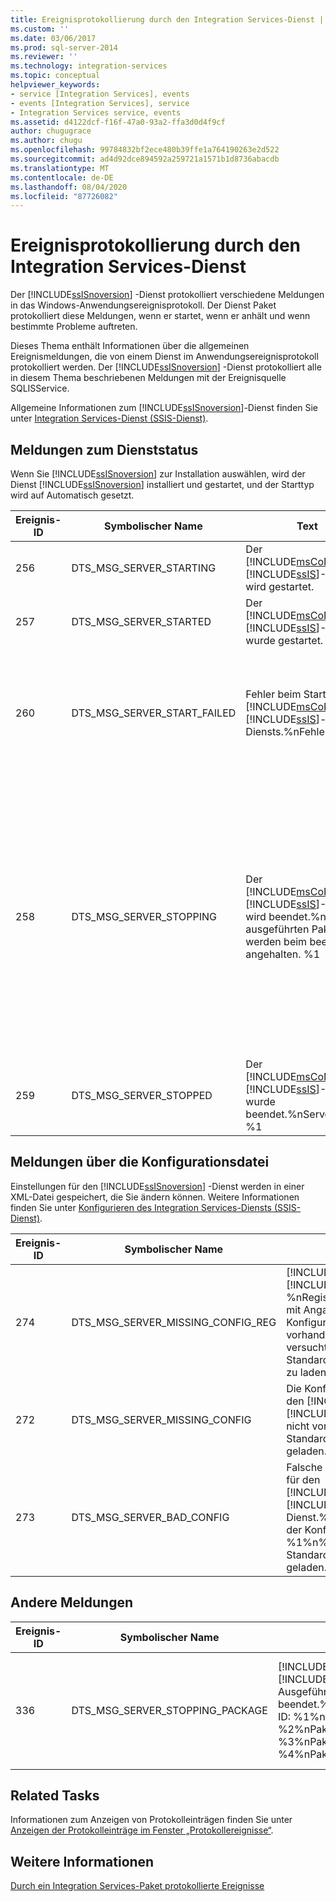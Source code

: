 ```yaml
---
title: Ereignisprotokollierung durch den Integration Services-Dienst | Microsoft-Dokumentation
ms.custom: ''
ms.date: 03/06/2017
ms.prod: sql-server-2014
ms.reviewer: ''
ms.technology: integration-services
ms.topic: conceptual
helpviewer_keywords:
- service [Integration Services], events
- events [Integration Services], service
- Integration Services service, events
ms.assetid: d4122dcf-f16f-47a0-93a2-ffa3d0d4f9cf
author: chugugrace
ms.author: chugu
ms.openlocfilehash: 99784832bf2ece480b39ffe1a764190263e2d522
ms.sourcegitcommit: ad4d92dce894592a259721a1571b1d8736abacdb
ms.translationtype: MT
ms.contentlocale: de-DE
ms.lasthandoff: 08/04/2020
ms.locfileid: "87726082"
---
```

# <a name="events-logged-by-the-integration-services-service"></a>Ereignisprotokollierung durch den Integration Services-Dienst
  Der [!INCLUDE[ssISnoversion](../../includes/ssisnoversion-md.md)] -Dienst protokolliert verschiedene Meldungen in das Windows-Anwendungsereignisprotokoll. Der Dienst Paket protokolliert diese Meldungen, wenn er startet, wenn er anhält und wenn bestimmte Probleme auftreten.  
  
 Dieses Thema enthält Informationen über die allgemeinen Ereignismeldungen, die von einem Dienst im Anwendungsereignisprotokoll protokolliert werden. Der [!INCLUDE[ssISnoversion](../../includes/ssisnoversion-md.md)] -Dienst protokolliert alle in diesem Thema beschriebenen Meldungen mit der Ereignisquelle SQLISService.  
  
 Allgemeine Informationen zum [!INCLUDE[ssISnoversion](../../includes/ssisnoversion-md.md)]-Dienst finden Sie unter [Integration Services-Dienst &#40;SSIS-Dienst&#41;](integration-services-service-ssis-service.md).  
  
## <a name="messages-about-the-status-of-the-service"></a>Meldungen zum Dienststatus  
 Wenn Sie [!INCLUDE[ssISnoversion](../../includes/ssisnoversion-md.md)] zur Installation auswählen, wird der Dienst [!INCLUDE[ssISnoversion](../../includes/ssisnoversion-md.md)] installiert und gestartet, und der Starttyp wird auf Automatisch gesetzt.  
  
|Ereignis-ID|Symbolischer Name|Text|Notizen|  
|--------------|-------------------|----------|-----------|  
|256|DTS_MSG_SERVER_STARTING|Der [!INCLUDE[msCoName](../../includes/msconame-md.md)] [!INCLUDE[ssIS](../../includes/ssis-md.md)]-Dienst wird gestartet.|Der Dienst wird gerade gestartet.|  
|257|DTS_MSG_SERVER_STARTED|Der [!INCLUDE[msCoName](../../includes/msconame-md.md)] [!INCLUDE[ssIS](../../includes/ssis-md.md)]-Dienst wurde gestartet.|Der Dienst wurde gestartet.|  
|260|DTS_MSG_SERVER_START_FAILED|Fehler beim Starten des [!INCLUDE[msCoName](../../includes/msconame-md.md)] [!INCLUDE[ssIS](../../includes/ssis-md.md)]-Diensts.%nFehler: %1|Der Dienst konnte nicht gestartet werden. Dass der Dienst nicht starten konnte, könnte die Folge einer beschädigten Installation oder eines unpassenden Dienstkontos sein.|  
|258|DTS_MSG_SERVER_STOPPING|Der [!INCLUDE[msCoName](../../includes/msconame-md.md)] [!INCLUDE[ssIS](../../includes/ssis-md.md)]-Dienst wird beendet.%n%n Alle ausgeführten Pakete werden beim beenden angehalten. %1|Der Dienst wird angehalten, und wenn der Dienst so konfiguriert ist, hält er alle ausgeführten Pakete an. In der Konfigurationsdatei können Sie den Wert True oder False festlegen. Dieser Wert bestimmt, ob der Dienst die Ausführung von Paketen beendet, wenn der Dienst selbst beendet wird. Die Meldung für dieses Ereignis enthält den Wert dieser Einstellung.|  
|259|DTS_MSG_SERVER_STOPPED|Der [!INCLUDE[msCoName](../../includes/msconame-md.md)] [!INCLUDE[ssIS](../../includes/ssis-md.md)]-Dienst wurde beendet.%nServerversion %1|Der Dienst wurde beendet.|  
  
## <a name="messages-about-the-configuration-file"></a>Meldungen über die Konfigurationsdatei  
 Einstellungen für den [!INCLUDE[ssISnoversion](../../includes/ssisnoversion-md.md)] -Dienst werden in einer XML-Datei gespeichert, die Sie ändern können. Weitere Informationen finden Sie unter [Konfigurieren des Integration Services-Diensts &#40;SSIS-Dienst&#41;](../configuring-the-integration-services-service-ssis-service.md).  
  
|Ereignis-ID|Symbolischer Name|Text|Notizen|  
|--------------|-------------------|----------|-----------|  
|274|DTS_MSG_SERVER_MISSING_CONFIG_REG|[!INCLUDE[msCoName](../../includes/msconame-md.md)] [!INCLUDE[ssIS](../../includes/ssis-md.md)]-Dienst: %nRegistrierungseinstellung mit Angabe der Konfigurationsdatei ist nicht vorhanden. %nEs wird versucht, die Standardkonfigurationsdatei zu laden.|Der Registrierungseintrag, der den Pfad der Konfigurationsdatei enthält, ist nicht vorhanden oder leer.|  
|272|DTS_MSG_SERVER_MISSING_CONFIG|Die Konfigurationsdatei für den [!INCLUDE[msCoName](../../includes/msconame-md.md)] [!INCLUDE[ssIS](../../includes/ssis-md.md)]-Dienst ist nicht vorhanden.%nWird mit Standardeinstellungen geladen.|Die Konfigurationsdatei ist am angegebenen Speicherort nicht vorhanden.|  
|273|DTS_MSG_SERVER_BAD_CONFIG|Falsche Konfigurationsdatei für den [!INCLUDE[msCoName](../../includes/msconame-md.md)] [!INCLUDE[ssIS](../../includes/ssis-md.md)]-Dienst.%nFehler beim Lesen der Konfigurationsdatei: %1%n%nServer wird mit Standardeinstellungen geladen.|Die Konfigurationsdatei konnte nicht gelesen werden oder ist nicht gültig. Dieser Fehler könnte die Folge eines XML-Syntaxfehlers in der Datei sein.|  
  
## <a name="other-messages"></a>Andere Meldungen  
  
|Ereignis-ID|Symbolischer Name|Text|Notizen|  
|--------------|-------------------|----------|-----------|  
|336|DTS_MSG_SERVER_STOPPING_PACKAGE|[!INCLUDE[msCoName](../../includes/msconame-md.md)] [!INCLUDE[ssIS](../../includes/ssis-md.md)]-Dienst; Ausgeführtes Paket wird beendet.%nPaketinstanz-ID: %1%nPaket-ID: %2%nPaketname: %3%nPaketbeschreibung: %4%nPaket|Der Dienst versucht, ein ausgeführtes Paket zu beenden. Sie können ausgeführte Pakete in [!INCLUDE[ssManStudio](../../includes/ssmanstudio-md.md)]überwachen und anhalten. Weitere Informationen zum Verwalten von Paketen in [!INCLUDE[ssManStudio](../../includes/ssmanstudio-md.md)] finden Sie unter [Paketverwaltung &#40;SSIS-Dienst&#41;](package-management-ssis-service.md).|  
  
## <a name="related-tasks"></a>Related Tasks  
 Informationen zum Anzeigen von Protokolleinträgen finden Sie unter [Anzeigen der Protokolleinträge im Fenster „Protokollereignisse“](../view-log-entries-in-the-log-events-window.md).  
  
## <a name="see-also"></a>Weitere Informationen  
 [Durch ein Integration Services-Paket protokollierte Ereignisse](../performance/events-logged-by-an-integration-services-package.md)  
  
  
